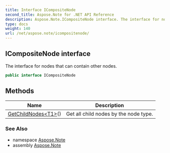 ```yaml
---
title: Interface ICompositeNode
second_title: Aspose.Note for .NET API Reference
description: Aspose.Note.ICompositeNode interface. The interface for nodes that can contain other nodes
type: docs
weight: 140
url: /net/aspose.note/icompositenode/
---
```

## ICompositeNode interface

The interface for nodes that can contain other nodes.

```csharp
public interface ICompositeNode
```

## Methods

| Name | Description |
| --- | --- |
| [GetChildNodes&lt;T1&gt;](../../aspose.note/icompositenode/getchildnodes/#getchildnodes_1)() | Get all child nodes by the node type. |

### See Also

* namespace [Aspose.Note](../../aspose.note/)
* assembly [Aspose.Note](../../)


